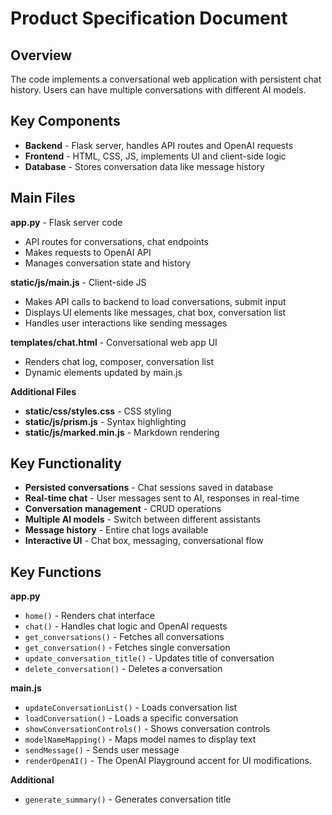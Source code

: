 # Product Specification Document 

## Overview

The code implements a conversational web application with persistent chat history. Users can have multiple conversations with different AI models.

## Key Components

- **Backend** - Flask server, handles API routes and OpenAI requests 
- **Frontend** - HTML, CSS, JS, implements UI and client-side logic
- **Database** - Stores conversation data like message history

## Main Files

**app.py** - Flask server code 

- API routes for conversations, chat endpoints
- Makes requests to OpenAI API 
- Manages conversation state and history

**static/js/main.js** - Client-side JS

- Makes API calls to backend to load conversations, submit input
- Displays UI elements like messages, chat box, conversation list
- Handles user interactions like sending messages  

**templates/chat.html** - Conversational web app UI

- Renders chat log, composer, conversation list
- Dynamic elements updated by main.js

**Additional Files**

- **static/css/styles.css** - CSS styling
- **static/js/prism.js** - Syntax highlighting 
- **static/js/marked.min.js** - Markdown rendering

## Key Functionality

- **Persisted conversations** - Chat sessions saved in database
- **Real-time chat** - User messages sent to AI, responses in real-time
- **Conversation management** - CRUD operations  
- **Multiple AI models** - Switch between different assistants
- **Message history** - Entire chat logs available  
- **Interactive UI** - Chat box, messaging, conversational flow

## Key Functions

**app.py**

- `home()` - Renders chat interface
- `chat()` - Handles chat logic and OpenAI requests
- `get_conversations()` - Fetches all conversations 
- `get_conversation()` - Fetches single conversation
- `update_conversation_title()` - Updates title of conversation
- `delete_conversation()` - Deletes a conversation

**main.js**

- `updateConversationList()` - Loads conversation list 
- `loadConversation()` - Loads a specific conversation
- `showConversationControls()` - Shows conversation controls
- `modelNameMapping()` - Maps model names to display text
- `sendMessage()` - Sends user message
- `renderOpenAI()` - The OpenAI Playground accent for UI modifications.

**Additional** 

- `generate_summary()` - Generates conversation title


